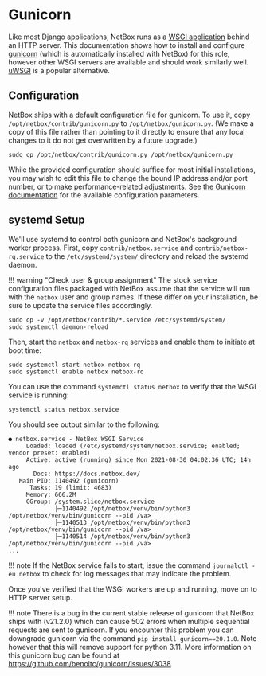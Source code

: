 # Gunicorn

Like most Django applications, NetBox runs as a [WSGI application](https://en.wikipedia.org/wiki/Web_Server_Gateway_Interface) behind an HTTP server. This documentation shows how to install and configure [gunicorn](http://gunicorn.org/) (which is automatically installed with NetBox) for this role, however other WSGI servers are available and should work similarly well. [uWSGI](https://uwsgi-docs.readthedocs.io/en/latest/) is a popular alternative.

## Configuration

NetBox ships with a default configuration file for gunicorn. To use it, copy `/opt/netbox/contrib/gunicorn.py` to `/opt/netbox/gunicorn.py`. (We make a copy of this file rather than pointing to it directly to ensure that any local changes to it do not get overwritten by a future upgrade.)

```no-highlight
sudo cp /opt/netbox/contrib/gunicorn.py /opt/netbox/gunicorn.py
```

While the provided configuration should suffice for most initial installations, you may wish to edit this file to change the bound IP address and/or port number, or to make performance-related adjustments. See [the Gunicorn documentation](https://docs.gunicorn.org/en/stable/configure.html) for the available configuration parameters.

## systemd Setup

We'll use systemd to control both gunicorn and NetBox's background worker process. First, copy `contrib/netbox.service` and `contrib/netbox-rq.service` to the `/etc/systemd/system/` directory and reload the systemd daemon.

!!! warning "Check user & group assignment"
    The stock service configuration files packaged with NetBox assume that the service will run with the `netbox` user and group names. If these differ on your installation, be sure to update the service files accordingly.

```no-highlight
sudo cp -v /opt/netbox/contrib/*.service /etc/systemd/system/
sudo systemctl daemon-reload
```

Then, start the `netbox` and `netbox-rq` services and enable them to initiate at boot time:

```no-highlight
sudo systemctl start netbox netbox-rq
sudo systemctl enable netbox netbox-rq
```

You can use the command `systemctl status netbox` to verify that the WSGI service is running:

```no-highlight
systemctl status netbox.service
```

You should see output similar to the following:

```no-highlight
● netbox.service - NetBox WSGI Service
     Loaded: loaded (/etc/systemd/system/netbox.service; enabled; vendor preset: enabled)
     Active: active (running) since Mon 2021-08-30 04:02:36 UTC; 14h ago
       Docs: https://docs.netbox.dev/
   Main PID: 1140492 (gunicorn)
      Tasks: 19 (limit: 4683)
     Memory: 666.2M
     CGroup: /system.slice/netbox.service
             ├─1140492 /opt/netbox/venv/bin/python3 /opt/netbox/venv/bin/gunicorn --pid /va>
             ├─1140513 /opt/netbox/venv/bin/python3 /opt/netbox/venv/bin/gunicorn --pid /va>
             ├─1140514 /opt/netbox/venv/bin/python3 /opt/netbox/venv/bin/gunicorn --pid /va>
...
```

!!! note
    If the NetBox service fails to start, issue the command `journalctl -eu netbox` to check for log messages that may indicate the problem.

Once you've verified that the WSGI workers are up and running, move on to HTTP server setup.

!!! note
    There is a bug in the current stable release of gunicorn that NetBox ships with (v21.2.0) which can cause 502 errors when multiple sequential requests are sent to gunicorn.  If you encounter this problem you can downgrade gunicorn via the command `pip install gunicorn==20.1.0`.  Note however that this will remove support for python 3.11.  More information on this gunicorn bug can be found at https://github.com/benoitc/gunicorn/issues/3038
